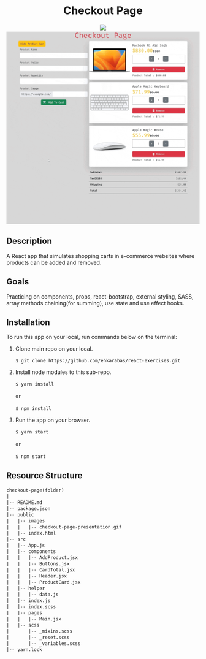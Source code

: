 <div align=center>
	<h1>Checkout Page</h1>
</div>

<div align="center">
	<a href="https://checkout-page-ehkarabas.netlify.app/">
		<img src="https://img.shields.io/badge/live-%23.svg?&style=for-the-badge&logo=www&logoColor=white%22&color=black">
	</a>
	<br>
	<img src="./public/images/checkout-page-presentation.gif"/>
</div>

## Description

A React app that simulates shopping carts in e-commerce websites where products can be added and removed.

## Goals

Practicing on components, props, react-bootstrap, external styling, SASS, array methods chaining(for summing), use state and use effect hooks.

## Installation

To run this app on your local, run commands below on the terminal:

1. Clone main repo on your local.
    ```shell
    $ git clone https://github.com/ehkarabas/react-exercises.git
    ```

2. Install node modules to this sub-repo.
    ```shell
    $ yarn install
    
    or

    $ npm install
    ```

3. Run the app on your browser.
    ```shell
    $ yarn start
    
    or

    $ npm start
    ```

## Resource Structure 

```
checkout-page(folder)
|
|-- README.md
|-- package.json
|-- public
|   |-- images
|   |   |-- checkout-page-presentation.gif
|   |-- index.html
|-- src
|   |-- App.js
|   |-- components
|   |   |-- AddProduct.jsx
|   |   |-- Buttons.jsx
|   |   |-- CardTotal.jsx
|   |   |-- Header.jsx
|   |   |-- ProductCard.jsx
|   |-- helper
|   |   |-- data.js
|   |-- index.js
|   |-- index.scss
|   |-- pages
|   |   |-- Main.jsx
|   |-- scss
|       |-- _mixins.scss
|       |-- _reset.scss
|       |-- _variables.scss
|-- yarn.lock
```